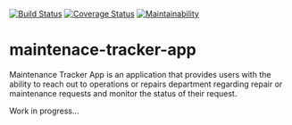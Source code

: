 [![Build Status](https://travis-ci.org/cwizard2011/maintenace-tracker-app.svg?branch=develop)](https://travis-ci.org/cwizard2011/maintenace-tracker-app)
[![Coverage Status](https://coveralls.io/repos/github/cwizard2011/maintenace-tracker-app/badge.svg)](https://coveralls.io/github/cwizard2011/maintenace-tracker-app)
[![Maintainability](https://api.codeclimate.com/v1/badges/bff176c8393b39668f7e/maintainability)](https://codeclimate.com/github/cwizard2011/maintenace-tracker-app/maintainability)

# maintenace-tracker-app
Maintenance Tracker App is an application that provides users with the ability to reach out to  operations or repairs department regarding repair or maintenance requests and monitor the  status of their request. 

Work in progress...
